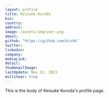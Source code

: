 ```yaml
---
layout: profile
title: Keisuke Kuroda
bio: 
country:
address:
image: /assets/img/user.png
about:
github: "https://github.com/kiskk"
twitter: 
linkedin:
company: 
mediaLink:
detail:
thumbnailImage:
lastUpdate: Nov 21, 2023
multiYear: true
---
```


This is the body of Keisuke Kuroda's profile page.
